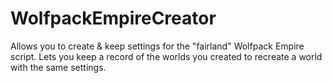 # WolfpackEmpireCreator
Allows you to create &amp; keep settings for the "fairland" Wolfpack Empire script. Lets you keep a record of the worlds you created to recreate a world with the same settings.
